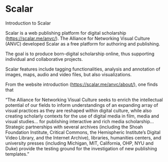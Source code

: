 # Scalar
Introduction to Scalar

Scalar is a web publishing platform for digital scholarship (https://scalar.me/anvc/). The Alliance for Networking Visual Culture (ANVC) developed Scalar as a free platform for authoring and publishing.

The goal is to produce born-digital scholarship online, thus supporting individual and collaborative projects.

Scalar features include tagging functionalities, analysis and annotation of images, maps, audio and video files, but also visualizations.

From the website introduction (https://scalar.me/anvc/about/), one finds that

“The Alliance for Networking Visual Culture seeks to enrich the intellectual potential of our fields to inform understandings of an expanding array of visual practices as they are reshaped within digital culture, while also creating scholarly contexts for the use of digital media in film, media and visual studies… for publishing interactive and rich media scholarship… Strategic partnerships with several archives (including the Shoah Foundation Institute, Critical Commons, the Hemispheric Institute’s Digital Video Library, and the Internet Archive), libraries, humanities centers, and university presses (including Michigan, MIT, California, OHP, NYU and Duke) provide the testing ground for the investigation of new publishing templates.”
